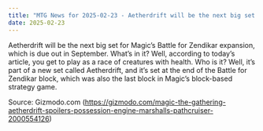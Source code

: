 ```yaml
---
title: "MTG News for 2025-02-23 - Aetherdrift will be the next big set for Magic’s B..."
date: 2025-02-23
---
```


Aetherdrift will be the next big set for Magic’s Battle for Zendikar expansion, which is due out in September. What’s in it? Well, according to today’s article, you get to play as a race of creatures with health. Who is it? Well, it’s part of a new set called Aetherdrift, and it’s set at the end of the Battle for Zendikar block, which was also the last block in Magic’s block-based strategy game.

Source: Gizmodo.com (https://gizmodo.com/magic-the-gathering-aetherdrift-spoilers-possession-engine-marshalls-pathcruiser-2000554126)
